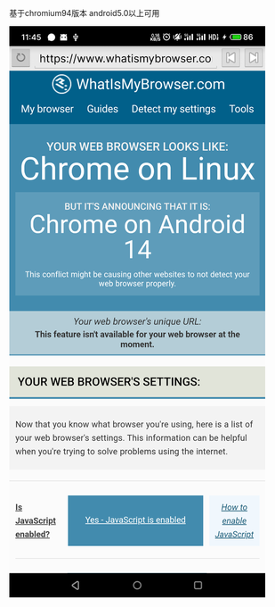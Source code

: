基于chromium94版本 android5.0以上可用

![img](https://github.com/993739033/chromium_content_shell_94/blob/main/pic/20241211114544.png)
